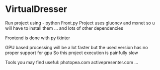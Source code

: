 # VirtualDresser

Run project using - python Front.py
Project uses gluoncv and mxnet so u will have to install them
... and lots of other dependencies

Frontend is done with py tkinter

GPU based processing will be a lot faster but the used version has no proper support for gpu
So this project execution is painfully slow

Tools you may find useful:
 photopea.com
 activepresenter.com
  ...
